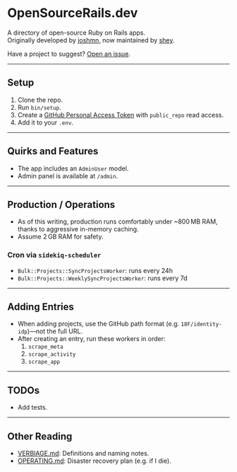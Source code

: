 # OpenSourceRails.dev

A directory of open-source Ruby on Rails apps.  
Originally developed by [joshmn](/joshmn), now maintained by [shey](/shey).

Have a project to suggest? [Open an issue](https://github.com/opensourcerails-org/suggestions/issues/new).

---

## Setup

1. Clone the repo.
2. Run `bin/setup`.
3. Create a [GitHub Personal Access Token](https://github.com/settings/tokens) with `public_repo` read access.
4. Add it to your `.env`.

---

## Quirks and Features

- The app includes an `AdminUser` model.
- Admin panel is available at `/admin`.

---

## Production / Operations

- As of this writing, production runs comfortably under ~800 MB RAM, thanks to aggressive in-memory caching.
- Assume 2 GB RAM for safety.

### Cron via `sidekiq-scheduler`

- `Bulk::Projects::SyncProjectsWorker`: runs every 24h
- `Bulk::Projects::WeeklySyncProjectsWorker`: runs every 7d

---

## Adding Entries

- When adding projects, use the GitHub path format (e.g. `18F/identity-idp`)—not the full URL.
- After creating an entry, run these workers in order:
  1. `scrape_meta`
  2. `scrape_activity`
  3. `scrape_app`

---

## TODOs

- Add tests.

---

## Other Reading

- [VERBIAGE.md](VERBIAGE.md): Definitions and naming notes.
- [OPERATING.md](OPERATING.md): Disaster recovery plan (e.g. if I die).
